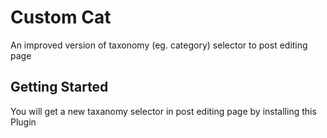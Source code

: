 # Custom Cat
An improved version of taxonomy (eg. category) selector to post editing page


## Getting Started
You will get a new taxanomy selector in post editing page by installing this Plugin
